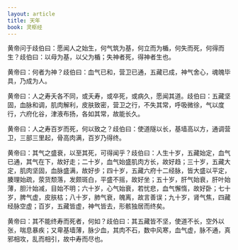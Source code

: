 ```yaml
---
layout: article
title: 天年
book: 灵枢经
---
```


黄帝问于歧伯曰：愿闻人之始生，何气筑为基，何立而为楯，何失而死，何得而生？歧伯曰：以母为基，以父为楯；失神者死，得神者生也。

黄帝曰：何者为神？歧伯曰：血气已和，营卫已通，五藏已成，神气舍心，魂魄毕具，乃成为人。

黄帝曰：人之寿夭各不同，或夭寿，或卒死，或病久，愿闻其道。歧伯曰：五藏坚固，血脉和调，肌肉解利，皮肤致密，营卫之行，不失其常，呼吸微徐，气以度行，六府化谷，津液布扬，各如其常，故能长久。

黄帝曰：人之寿百岁而死，何以致之？歧伯曰：使道隧以长，基墙高以方，通调营卫，三部三里起，骨高肉满，百岁乃得终。

黄帝曰：其气之盛衰，以至其死，可得闻乎？歧伯曰：人生十岁，五藏始定，血气已通，其气在下，故好走；二十岁，血气始盛肌肉方长，故好趋；三十岁，五藏大定，肌肉坚固，血脉盛满，故好步；四十岁，五藏六府十二经脉，皆大盛以平定，腠理始疏，荥货颓落，发颇斑白，平盛不摇，故好坐；五十岁，肝气始衰，肝叶始薄，胆汁始减，目始不明；六十岁，心气始衰，若忧悲，血气懈惰，故好卧；七十岁，脾气虚，皮肤枯；八十岁，肺气衰，魄离，故言善误；九十岁，肾气焦，四藏经脉空虚；百岁，五藏皆虚，神气皆去，形骸独居而终矣。

黄帝曰：其不能终寿而死者，何如？歧伯曰：其五藏皆不坚，使道不长，空外以张，喘息暴疾；又卑基墙薄，脉少血，其肉不石，数中风寒，血气虚，脉不通，真邪相攻，乱而相引，故中寿而尽也。

